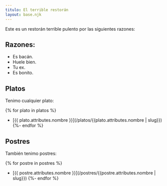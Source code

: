 ```yaml
---
titulo: El terrible restorán
layout: base.njk
---
```


Este es un restorán terrible pulento por las siguientes razones:

## Razones:

-   Es bacán.
-   Huele bien.
-   Tu ex.
-   Es bonito.

## Platos

Tenimo cualquier plato:

{% for plato in platos %}

-   [{{ plato.attributes.nombre }}](/platos/{{plato.attributes.nombre | slug}})
    {%- endfor %}

## Postres

También tenimo postres:

{% for postre in postres %}

-   [{{ postre.attributes.nombre }}](/postres/{{postre.attributes.nombre | slug}})
    {%- endfor %}
